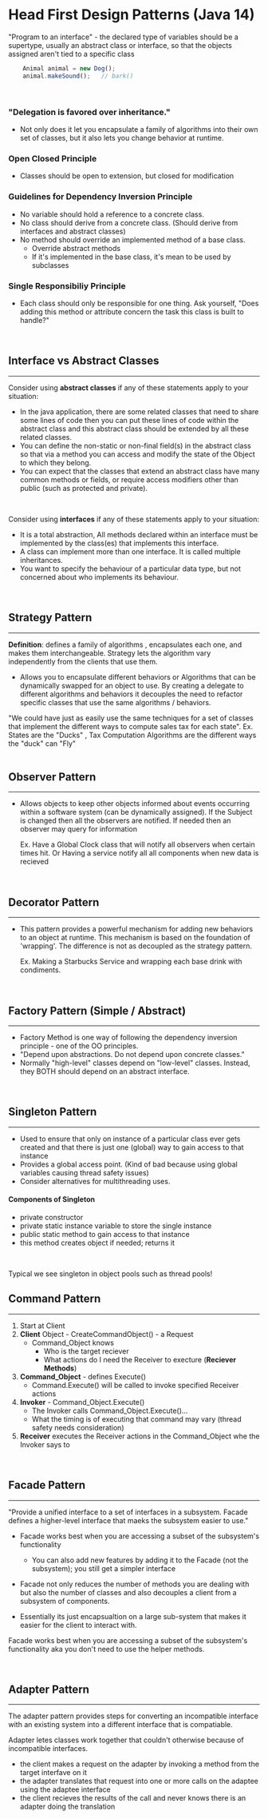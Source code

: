 # Head First Design Patterns (Java 14)

"Program to an interface" - the declared type of variables should be a supertype, usually an abstract class or interface, so that the objects assigned aren't tied to a specific class

```js
    Animal animal = new Dog(); 
    animal.makeSound();   // bark() 
```
<br>

### "Delegation is favored over inheritance."
* Not only does it let you encapsulate a family of algorithms into their own set of classes, but it also lets you change behavior at runtime. 

### Open Closed Principle
* Classes should be open to extension, but closed for modification

### Guidelines for Dependency Inversion Principle
* No variable should hold a reference to a concrete class.
* No class should derive from a concrete class. (Should derive from interfaces and abstract classes)
* No method should override an implemented method of a base class. 
    - Override abstract methods
    - If it's implemented in the base class, it's mean to be used by subclasses 

### Single Responsibiliy Principle
* Each class should only be responsible for one thing. Ask yourself, "Does adding this method or attribute concern the task this class is built to handle?"

<br>

## Interface vs Abstract Classes
---
Consider using **abstract classes** if any of these statements apply to your situation:  

* In the java application, there are some related classes that need to share some lines of code then you can put these lines of code within the abstract class and this abstract class should be extended by all these related classes.
* You can define the non-static or non-final field(s) in the abstract class so that via a method you can access and modify the state of the Object to which they belong.
* You can expect that the classes that extend an abstract class have many common methods or fields, or require access modifiers other than public (such as protected and private).
<br>


Consider using **interfaces** if any of these statements apply to your situation:  

* It is a total abstraction, All methods declared within an interface must be implemented by the class(es) that implements this interface.
* A class can implement more than one interface. It is called multiple inheritances.
* You want to specify the behaviour of a particular data type, but not concerned about who implements its behaviour.

<br>

## Strategy Pattern  <br>
--- 

**Definition**: defines a family of algorithms , encapsulates each one, and makes them interchangeable. Strategy lets the algorithm vary independently from the clients that use them. 

* Allows you to encapsulate different behaviors or Algorithms that can be dynamically swapped for an object to use. By creating a delegate to different algorithms and behaviors it decouples the need to refactor specific classes that use the same algorithms / behaviors. 

"We could have just as easily use the same techniques for a set of classes that implement the different ways to compute sales tax for each state". 
    Ex. States are the "Ducks" , Tax Computation Algorithms are the different ways the "duck" can "Fly" 
<br><br>
## Observer Pattern 
--- 
* Allows objects to keep other objects informed about events occurring within a software system (can be dynamically assigned). If the Subject is changed then all the observers are notified. If needed then an observer may query for information 

    Ex. Have a Global Clock class that will notify all observers when certain times hit. Or Having a service notify all all components when new data is recieved
<br>

## Decorator Pattern
---
* This pattern provides a powerful mechanism for adding new behaviors to an object at runtime. This mechanism is based on the foundation of 'wrapping'. The difference is not as decoupled as the strategy pattern. 

    Ex. Making a Starbucks Service and wrapping each base drink with condiments.
<br>

## Factory Pattern (Simple / Abstract)
--- 
* Factory Method is one way of following the dependency inversion principle - one of the OO principles. 
* "Depend upon abstractions. Do not depend upon concrete classes." 
* Normally "high-level" classes depend on "low-level" classes. Instead, they BOTH should depend on an abstract interface. 
<br>

## Singleton Pattern
---
* Used to ensure that only on instance of a particular class ever gets created and that there is just one (global) way to gain access to that instance 
* Provides a global access point. (Kind of bad because using global variables causing thread safety issues)
* Consider alternatives for multithreading uses. 

#### Components of Singleton
- private constructor
- private static instance variable to store the single instance
- public static method to gain access to that instance
- this method creates object if needed; returns it 
<br>

 Typical we see singleton in object pools such as thread pools! 
<br>

## Command Pattern
--- 
1. Start at Client
2. **Client** Object - CreateCommandObject() - a Request
    - Command_Object knows
        - Who is the target reciever
        - What actions do I need the Receiver to execture (**Reciever Methods**)
3. **Command_Object** - defines Execute()
    - Command.Execute() will be called to invoke specified Receiver actions
4. **Invoker** - Command_Object.Execute()
    - The Invoker calls Command_Object.Execute()...
    - What the timing is of executing that command may vary (thread safety needs consideration)
5. **Receiver** executes the Receiver actions in the Command_Object whe the Invoker says to 
<br>

## Facade Pattern
---
"Provide a unified interface to a set of interfaces in a subsystem. Facade defines a higher-level interface that maeks the subsystem easier to use."
* Facade works best when you are accessing a subset of the subsystem's functionality
    - You can also add new features by adding it to the Facade (not the subsystem); you still get a simpler interface
* Facade not only reduces the number of methods you are dealing with but also the number of classes and also decouples a client from a subsystem of components.

* Essentially its just encapsualtion on a large sub-system that makes it easier for the client to interact with. 

Facade works best when you are accessing a subset of the subsystem's functionality aka you don't need to use the helper methods.

<br>

## Adapter Pattern
--- 
The adapter pattern provides steps for converting an incompatible interface with an existing system into a different interface that is compatiable. 

Adapter letes classes work together that couldn't otherwise because of incompatible interfaces. 
 - the client makes a request on the adapter by invoking a method from the target interfave on it
 - the adapter translates that request into one or more calls on the adaptee using the adaptee interface 
 - the client recieves the results of the call and never knows there is an adapter doing the translation 















